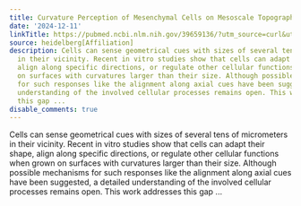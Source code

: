 ```yaml
---
title: Curvature Perception of Mesenchymal Cells on Mesoscale Topographies
date: '2024-12-11'
linkTitle: https://pubmed.ncbi.nlm.nih.gov/39659136/?utm_source=curl&utm_medium=rss&utm_campaign=pubmed-2&utm_content=1FakS-2QOkCT8HsMOQP1bCRQ4YzyumYOmxmF0moLsQ3dFB1E9V&fc=20220326224207&ff=20241211171330&v=2.18.0.post9+e462414
source: heidelberg[Affiliation]
description: Cells can sense geometrical cues with sizes of several tens of micrometers
  in their vicinity. Recent in vitro studies show that cells can adapt their shape,
  align along specific directions, or regulate other cellular functions when grown
  on surfaces with curvatures larger than their size. Although possible mechanisms
  for such responses like the alignment along axial cues have been suggested, a detailed
  understanding of the involved cellular processes remains open. This work addresses
  this gap ...
disable_comments: true
---
```

Cells can sense geometrical cues with sizes of several tens of micrometers in their vicinity. Recent in vitro studies show that cells can adapt their shape, align along specific directions, or regulate other cellular functions when grown on surfaces with curvatures larger than their size. Although possible mechanisms for such responses like the alignment along axial cues have been suggested, a detailed understanding of the involved cellular processes remains open. This work addresses this gap ...